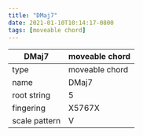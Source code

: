 ```yaml
---
title: "DMaj7"
date: 2021-01-10T10:14:17-0800
tags: [moveable chord]
---
```


|DMaj7|moveable chord|
|---|---|
|type|moveable chord|
|name|DMaj7|
|root string|5|
|fingering|X5767X|
|scale pattern|V|
